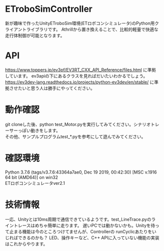 # ETroboSimController

新が趣味で作ったUnityETroboSim環境(ETロボコンシミュレータ)のPython用クライアントライブラリです。
Athrillから置き換えることで、比較的軽量で快適な走行体制御が可能となります。 

# API

https://www.toppers.jp/ev3pf/EV3RT_CXX_API_Reference/files.html に準拠しています。
ev3apiの下にあるクラスを見ればだいたいわかるでしょう。  
https://ev3dev-lang.readthedocs.io/projects/python-ev3dev/en/stable/ に準拠させたいと思う人は勝手にやってください。  

# 動作確認

git cloneした後、python test_Motor.pyを実行してみてください。シナリオトレーサーっぽい動きをします。  
その他、サンプルプログラムtest_*.pyを参考にして遊んでみてください。  

# 確認環境

Python 3.7.6 (tags/v3.7.6:43364a7ae0, Dec 19 2019, 00:42:30) [MSC v.1916 64 bit (AMD64)] on win32  
ETロボコンシミュレータver2.1  

# 技術情報

一応、Unityとは10ms周期で通信できているようです。test_LineTrace.pyのライントレースはめちゃ簡単に走ります。
遅いPCでは動かないかも。Unityを待って止まる機能は今のところつけてませんが、Controllerの runCyclicあたりをいじればできるのかも？
LED、操作キーなど、C++ APIに入っていない機能の実装はこれからやります。
